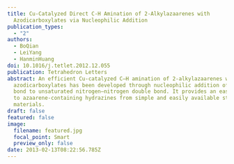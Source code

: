 ```yaml
---
title: Cu-Catalyzed Direct C-H Amination of 2-Alkylazaarenes with
  Azodicarboxylates via Nucleophilic Addition
publication_types:
  - "2"
authors:
  - BoQian
  - LeiYang
  - HanminHuang
doi: 10.1016/j.tetlet.2012.12.055
publication: Tetrahedron Letters
abstract: An efficient Cu-catalyzed C–H amination of 2-alkylazaarenes with
  azodicarboxylates has been developed through nucleophilic addition of sp3C–H
  bond to unsaturated nitrogen–nitrogen double bond. It provides an easy access
  to azaarene-containing hydrazines from simple and easily available starting
  materials.
draft: false
featured: false
image:
  filename: featured.jpg
  focal_point: Smart
  preview_only: false
date: 2013-02-13T08:22:56.785Z
---
```


